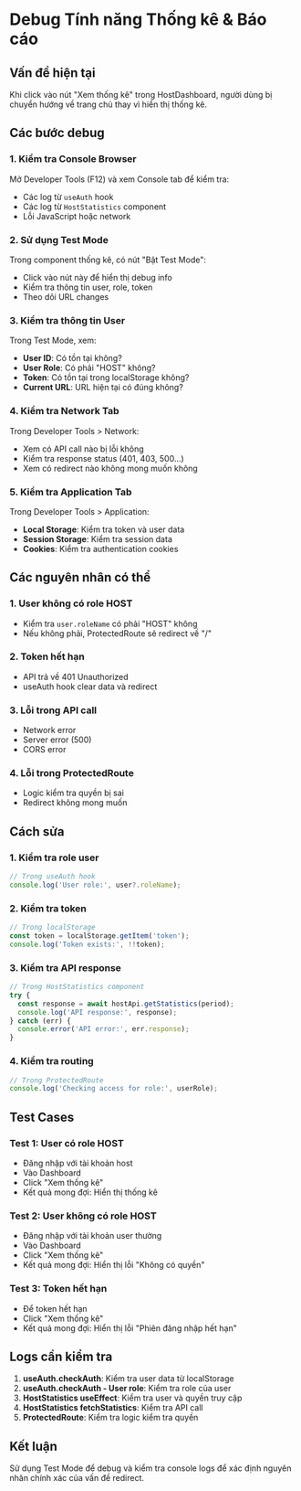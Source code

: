 # Debug Tính năng Thống kê & Báo cáo

## Vấn đề hiện tại
Khi click vào nút "Xem thống kê" trong HostDashboard, người dùng bị chuyển hướng về trang chủ thay vì hiển thị thống kê.

## Các bước debug

### 1. Kiểm tra Console Browser
Mở Developer Tools (F12) và xem Console tab để kiểm tra:
- Các log từ `useAuth` hook
- Các log từ `HostStatistics` component
- Lỗi JavaScript hoặc network

### 2. Sử dụng Test Mode
Trong component thống kê, có nút "Bật Test Mode":
- Click vào nút này để hiển thị debug info
- Kiểm tra thông tin user, role, token
- Theo dõi URL changes

### 3. Kiểm tra thông tin User
Trong Test Mode, xem:
- **User ID**: Có tồn tại không?
- **User Role**: Có phải "HOST" không?
- **Token**: Có tồn tại trong localStorage không?
- **Current URL**: URL hiện tại có đúng không?

### 4. Kiểm tra Network Tab
Trong Developer Tools > Network:
- Xem có API call nào bị lỗi không
- Kiểm tra response status (401, 403, 500...)
- Xem có redirect nào không mong muốn không

### 5. Kiểm tra Application Tab
Trong Developer Tools > Application:
- **Local Storage**: Kiểm tra token và user data
- **Session Storage**: Kiểm tra session data
- **Cookies**: Kiểm tra authentication cookies

## Các nguyên nhân có thể

### 1. User không có role HOST
- Kiểm tra `user.roleName` có phải "HOST" không
- Nếu không phải, ProtectedRoute sẽ redirect về "/"

### 2. Token hết hạn
- API trả về 401 Unauthorized
- useAuth hook clear data và redirect

### 3. Lỗi trong API call
- Network error
- Server error (500)
- CORS error

### 4. Lỗi trong ProtectedRoute
- Logic kiểm tra quyền bị sai
- Redirect không mong muốn

## Cách sửa

### 1. Kiểm tra role user
```javascript
// Trong useAuth hook
console.log('User role:', user?.roleName);
```

### 2. Kiểm tra token
```javascript
// Trong localStorage
const token = localStorage.getItem('token');
console.log('Token exists:', !!token);
```

### 3. Kiểm tra API response
```javascript
// Trong HostStatistics component
try {
  const response = await hostApi.getStatistics(period);
  console.log('API response:', response);
} catch (err) {
  console.error('API error:', err.response);
}
```

### 4. Kiểm tra routing
```javascript
// Trong ProtectedRoute
console.log('Checking access for role:', userRole);
```

## Test Cases

### Test 1: User có role HOST
- Đăng nhập với tài khoản host
- Vào Dashboard
- Click "Xem thống kê"
- Kết quả mong đợi: Hiển thị thống kê

### Test 2: User không có role HOST
- Đăng nhập với tài khoản user thường
- Vào Dashboard
- Click "Xem thống kê"
- Kết quả mong đợi: Hiển thị lỗi "Không có quyền"

### Test 3: Token hết hạn
- Để token hết hạn
- Click "Xem thống kê"
- Kết quả mong đợi: Hiển thị lỗi "Phiên đăng nhập hết hạn"

## Logs cần kiểm tra

1. **useAuth.checkAuth**: Kiểm tra user data từ localStorage
2. **useAuth.checkAuth - User role**: Kiểm tra role của user
3. **HostStatistics useEffect**: Kiểm tra user và quyền truy cập
4. **HostStatistics fetchStatistics**: Kiểm tra API call
5. **ProtectedRoute**: Kiểm tra logic kiểm tra quyền

## Kết luận
Sử dụng Test Mode để debug và kiểm tra console logs để xác định nguyên nhân chính xác của vấn đề redirect.
